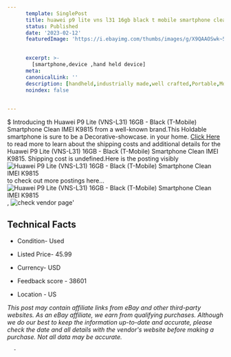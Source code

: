 ```yaml
---
      template: SinglePost
      title: huawei p9 lite vns l31 16gb black t mobile smartphone clean imei k9815
      status: Published
      date: '2023-02-12'
      featuredImage: 'https://i.ebayimg.com/thumbs/images/g/X9QAAOSwk~5iMjdd/s-l225.jpg'
       

      excerpt: >-
        [smartphone,device ,hand held device]
      meta:
      canonicalLink: ''
      description: [handheld,industrially made,well crafted,Portable,Mobile,Compact,Convenient,Lightweight,Maneuverable,Man-portable,Miniature,Carriable,Hand-held,Light,Holdable,Transportable,Mobile device,Pocket-sized,On-the-go,Wireless,Cordless,Compact size,Convenient size, smartphone,device ,hand held device]
      noindex: false
      

---
```

$
      Introducing th Huawei P9 Lite (VNS-L31) 16GB - Black (T-Mobile) Smartphone Clean IMEI K9815 from a well-known brand.This Holdable smartphone is sure to be a Decorative-showcase. in your home. [Click Here](https://www.ebay.com/itm/134055985340?hash=item1f365c00bc%3Ag%3AX9QAAOSwk%7E5iMjdd&mkevt=1&mkcid=1&mkrid=711-53200-19255-0&campid=%253CePNCampaignId%253E&customid=%253CreferenceId%253E&toolid=10049) to read more to learn about the shipping costs and additional details for the Huawei P9 Lite (VNS-L31) 16GB - Black (T-Mobile) Smartphone Clean IMEI K9815. Shipping cost is undefined.Here is the posting visibly ![Huawei P9 Lite (VNS-L31) 16GB - Black (T-Mobile) Smartphone Clean IMEI K9815](https://i.ebayimg.com/thumbs/images/g/X9QAAOSwk~5iMjdd/s-l225.jpg) to check out more postings here... ![Huawei P9 Lite (VNS-L31) 16GB - Black (T-Mobile) Smartphone Clean IMEI K9815](https://i.ebayimg.com/images/g/X9QAAOSwk~5iMjdd/s-l1600.jpg), ![check vendor page](https://origin-galleryplus.ebayimg.com/ws/web/134055985340_2_0_1/225x225.jpg,https://origin-galleryplus.ebayimg.com/ws/web/134055985340_3_0_1/225x225.jpg,https://origin-galleryplus.ebayimg.com/ws/web/134055985340_4_0_1/225x225.jpg,https://origin-galleryplus.ebayimg.com/ws/web/134055985340_5_0_1/225x225.jpg,https://origin-galleryplus.ebayimg.com/ws/web/134055985340_6_0_1/225x225.jpg,https://origin-galleryplus.ebayimg.com/ws/web/134055985340_7_0_1/225x225.jpg)'

      

 ## Technical Facts 



     
      

 - Condition- Used 


      

 - Listed Price- 45.99 


      

 - Currency- USD 


      

 - Feedback score - 38601 


      

 - Location - US 


      
      

 *_This post may contain affiliate links from eBay and other third-party websites. As an eBay affiliate, we earn from qualifying purchases. Although we do our best to keep the information up-to-date and accurate, please check the date and all details with the vendor's website before making a purchase. Not all data may be accurate._*




      -
